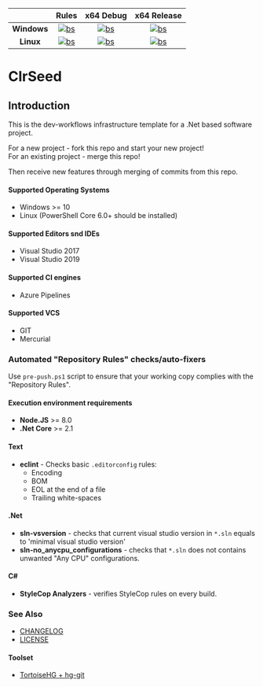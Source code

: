 
|                     |  __Rules__         |   __x64 Debug__    |   __x64 Release__  |
|:-------------------:|:------------------:|:------------------:|:------------------:|
| __Windows__         | [![bs][w_r]][b]    | [![bs][w_x64d]][b] | [![bs][w_x64r]][b] |
| __Linux__           | [![bs][l_r]][b]    | [![bs][l_x64d]][b] | [![bs][l_x64r]][b] |

[b]:https://dev.azure.com/dmitriyse/dmitriyse/_build/latest?definitionId=1&branchName=master

[w_r]:https://dev.azure.com/dmitriyse/dmitriyse/_apis/build/status/ClrCoder.ClrSeed?branchName=master&jobName=Job&configuration=windows-rules "The status of the Repository rules check on Windows"
[l_r]:https://dev.azure.com/dmitriyse/dmitriyse/_apis/build/status/ClrCoder.ClrSeed?branchName=master&jobName=Job&configuration=linux-rules "The status of the Repository rules check on Linux"
[w_x64d]:https://dev.azure.com/dmitriyse/dmitriyse/_apis/build/status/ClrCoder.ClrSeed?branchName=master&jobName=Job&configuration=windows-x64-debug "The status of the 'Windows-x64 Debug' build"
[l_x64d]:https://dev.azure.com/dmitriyse/dmitriyse/_apis/build/status/ClrCoder.ClrSeed?branchName=master&jobName=Job&configuration=linux-x64-debug "The status of the 'Linux-x64 Debug' build"
[w_x64r]:https://dev.azure.com/dmitriyse/dmitriyse/_apis/build/status/ClrCoder.ClrSeed?branchName=master&jobName=Job&configuration=windows-x64-release "The status of the 'Windows-x64 Release' build"
[l_x64r]:https://dev.azure.com/dmitriyse/dmitriyse/_apis/build/status/ClrCoder.ClrSeed?branchName=master&jobName=Job&configuration=linux-x64-release "The status of the 'Linux-x64 Release' build"

# ClrSeed
## Introduction
This is the dev-workflows infrastructure template for a .Net based software project.  

For a new project - fork this repo and start your new project!  
For an existing project - merge this repo!

Then receive new features through merging of commits from this repo.

#### Supported Operating Systems
* Windows >= 10
* Linux (PowerShell Core 6.0+ should be installed)

#### Supported Editors snd IDEs
* Visual Studio 2017
* Visual Studio 2019

#### Supported CI engines
* Azure Pipelines

#### Supported VCS
* GIT
* Mercurial 

### Automated "Repository Rules" checks/auto-fixers
Use `pre-push.ps1` script to ensure that your working copy complies with the "Repository Rules".
#### Execution environment requirements
* **Node.JS** >= 8.0
* **.Net Core** >= 2.1

#### Text
* **eclint** - Checks basic `.editorconfig` rules:
    - Encoding
    - BOM
    - EOL at the end of a file
    - Trailing white-spaces
#### .Net
*   **sln-vsversion** - checks that current visual studio version in `*.sln` equals to 'minimal visual studio version'
*   **sln-no_anycpu_configurations** - checks that `*.sln` does not contains unwanted "Any CPU" configurations.
#### C#
* **StyleCop Analyzers** - verifies StyleCop rules on every build.
### See Also
* [CHANGELOG](SEED-CHANGELOG.md)
* [LICENSE](LICENSE)
#### Toolset
* [TortoiseHG + hg-git](doc/toolset/hg-git.md)
